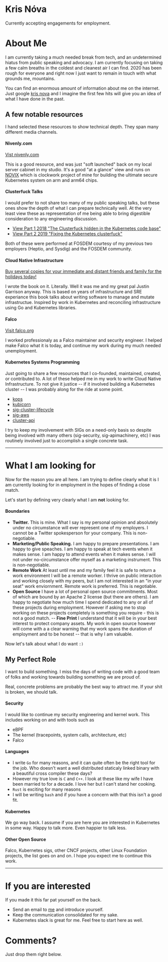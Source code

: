 # Kris Nóva

Currently accepting engagements for employment. 

# About Me

I am currently taking a much needed break from tech, and an undetermined hiatus from public speaking and advocacy. I am currently focusing on taking a few calm breaths in the coldest and cleanest air I can find. 2020 has been rough for everyone and right now I just want to remain in touch with what grounds me, mountains.

You can find an enormous amount of information about me on the internet. Just google [kris nova](https://www.google.com/search?q=kris+nova) and I imagine the first few hits will give you an idea of what I have done in the past. 

## A few notable resources

I hand selected these resources to show technical depth. They span many different media channels.

#### Nivenly.com

[Vist nivenly.com](https://nivenly.com)

This is a good resource, and was just "soft launched" back on my local server cabinet in my studio. It's a good "at a glance" view and runs on [NOVIX](https://github.com/kris-nova/novix) which is clockwork project of mine for building the ultimate secure Kubernetes system on arm and arm64 chips. 

#### Clusterfuck Talks

I would prefer to not share too many of my public speaking talks, but these ones show the depth of what I can prepare technically well. At the very least view these as representation of me being able to bring digestible consideration to any engineering discussion. 

 - [View Part 1 2018 "The Clusterfuck hidden in the Kubernetes code base"](https://www.youtube.com/watch?v=4VNDjwzzKPo&ab_channel=source%7Bd%7D)
 - [View Part 2 2019 "Fixing the Kubernetes clusterfuck"](https://www.youtube.com/watch?v=VrtkKgfJ3RI&ab_channel=KrisN%C3%B3va)
 
 Both of these were performed at FOSDEM courtesy of my previous two employers (Heptio, and Sysdig) and the FOSDEM community.
 
 #### Cloud Native Infrastructure
 
 [Buy several copies for your immediate and distant friends and family for the holidays today!](https://www.cnibook.info/)
 
 I wrote the book on it. Literally. Well it was me and my great pal Justin Garrison anyway. This is based on years of infrastructure and SRE experiance this book talks about writing software to manage and mutate infrastructue. Inspired by work in Kubernetes and reconciling infrastructure using Go and Kubernetes libraries. 
 
 #### Falco
 
 [Visit falco.org](https://falco.org)
 
 I worked professionaly as a Falco maintainer and security engineer. I helped make Falco what it is today, and continue my work during my much needed unemployment. 
 
 #### Kubernetes Systems Programming
 
 Just going to share a few resources that I co-founded, maintained, created, or contributed to. A lot of these helped me in my work to write Cloud Native Infrastructure. To not give it justice -- if it involved building a Kubernetes cluster -- I was probably along for the ride at some point. 
 
  - [kops](https://github.com/kubernetes/kops)
  - [kubicorn](https://github.com/kubicorn/kubicorn)
  - [sig-cluster-lifecycle](https://github.com/kubernetes/community/blob/master/sig-cluster-lifecycle/README.md)
  - [sig-aws](https://github.com/kubernetes-sigs/cluster-api-provider-aws)
  - [cluster-api](https://github.com/kubernetes-sigs/cluster-api)
  
  I try to keep my involvement with SIGs on a need-only basis so despite being involved with many others (sig-security, sig-apimachinery, etc) I was routinely involved just to accomplish a single concrete task. 
  
  ---
  
  # What I am looking for
  
  Now for the reason you are all here. I am trying to define clearly what it is I am currently looking for in employment in the hopes of finding a close match. 
  
  Let's start by defining very clearly what I am **not** looking for.
  
  #### Boundaries 
  
   - **Twitter.** This is mine. What I say is my personal opinion and absolutely under no circumstance will ever represent one of my employers. I cannot be a Twitter spokesperson for your company. This is non-negotiable. 
   - **Marketing/Public Speaking.** I am happy to prepare presentations. I am happy to give speaches. I am happy to speak at tech events when it makes sense. I am happy to attend events when it makes sense. I will not under no-circumstance offer myself as a marketing instrument. This is non-negotiable. 
   - **Remote Work** At least until me and my family feel it is safe to return a work environment I will be a remote worker. I thrive on public interaction and working closely with my peers, but I am not interested in an "in your seat" work enviornment. Remote work is preferred. This is negotiable. 
   - **Open Source** I have a lot of personal open source commitments. Most of which are bound by an Apache 2 license (but there are others). I am happy to negotiate how much time I spend dedicated to any or all of these projects during employment. However if asking me to stop working on these projects completely is something you require - this is not a good match. 
   -- **Fine Print** I understand that it will be in your best interest to protect company assets. My work in open source however will come with a a clear warning that my work spans the duration of employment and to be honest -- that is why I am valuable.
   
 Now let's talk about what I do want `:)` 
 
 ## My Perfect Role
 
 I want to build something. I miss the days of writing code with a good team of folks and working towards building something we are proud of. 
 
 Real, concrete problems are probably the best way to attract me. If your shit is broken, we should talk. 
 
 #### Security
 
 I would like to continue my security engineering and kernel work. This includes working on and with tools such as
 
  - eBPF
  - The kernel (tracepoints, system calls, architecture, etc)
  - Falco

  
  #### Languages
  
  - I write `Go` for many reasons, and it can quite often be the right tool for the job. Who doesn't want a well distributed staticaly linked binary with a beautiful cross compiler these days?
  - However my true love is `C` and `C++`. I look at these like my wife I have been married to for a decade. I love her but I can't stand her cooking.
  - `Rust` is exciting for many reasons
  - I will be writing `bash` and if you have a concern with that this isn't a good fit. 
  
  #### Kubernetes
  
  We go way back. I assume if you are here you are interested in Kubernetes in some way. Happy to talk more. Even happier to talk less. 
  
  #### Other Open Source
  
  Falco, Kubernetes sigs, other CNCF projects, other Linux Foundation projects, the list goes on and on. I hope you expect me to continue this work.
  
  ---
  
  # If you are interested
  
 If you made it this far pat yourself on the back. 
 
  - Send an email to [me](nova@nivenly.com) and introduce yourself.
  - Keep the communication consolidated for my sake. 
  - Kubernetes slack is great for me. Feel free to start here as well. 
  
  # Comments?

Just drop them right below.
  
